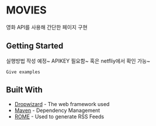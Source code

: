 # MOVIES

영화 API를 사용해 간단한 페이지 구현

## Getting Started

실행방법 작성 예정~
APIKEY 필요함~
혹은 netfliy에서 확인 가능~

```
Give examples
```

## Built With

- [Dropwizard](http://www.dropwizard.io/1.0.2/docs/) - The web framework used
- [Maven](https://maven.apache.org/) - Dependency Management
- [ROME](https://rometools.github.io/rome/) - Used to generate RSS Feeds

